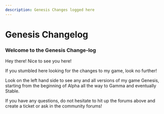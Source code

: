 ```yaml
---
description: Genesis Changes logged here
---
```


# Genesis Changelog

###  Welcome to the Genesis Change-log

Hey there! Nice to see you here! 

If you stumbled here looking for the changes to my game, look no further! 

Look on the left hand side to see any and all versions of my game Genesis, starting from the beginning of Alpha all the way to Gamma and eventually Stable.

If you have any questions, do not hesitate to hit up the forums above and create a ticket or ask in the community forums!

